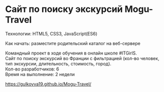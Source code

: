 # Сайт по поиску экскурсий Mogu-Travel

Технологии: HTML5, CSS3, JavaScript(ES6)

Как начать: разместите родительский каталог на веб-сервере

Командный проект в ходе обучения в онлайн школе #ITGirlS. <br>
Сайт по поиску экскурсий во Франции с фильтрацией (кол-во человек, тип экскурсии, длительность, стоимость, город). <br>
Кол-во разработчиков: 6 <br>
Время на выполнение: 2 недели

https://gulkovva19.github.io/Mogu-Travel/


